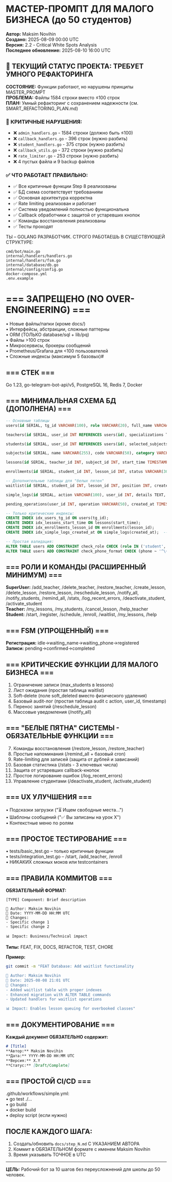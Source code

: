# МАСТЕР-ПРОМПТ ДЛЯ МАЛОГО БИЗНЕСА (до 50 студентов)

**Автор:** Maksim Novihin  
**Создано:** 2025-08-09 00:00 UTC  
**Версия:** 2.2 - Critical White Spots Analysis  
**Последнее обновление:** 2025-08-10 16:00 UTC

## 🚨 ТЕКУЩИЙ СТАТУС ПРОЕКТА: ТРЕБУЕТ УМНОГО РЕФАКТОРИНГА

**СОСТОЯНИЕ:** Функции работают, но нарушены принципы MASTER_PROMPT  
**ПРОБЛЕМА:** Файлы 1584 строки вместо ≤100 строк  
**ПЛАН:** Умный рефакторинг с сохранением надежности (см. SMART_REFACTORING_PLAN.md)

### 🔴 **КРИТИЧНЫЕ НАРУШЕНИЯ:**
- ❌ `admin_handlers.go` - 1584 строки (должно быть ≤100)
- ❌ `callback_handlers.go` - 396 строк (нужно разбить)
- ❌ `student_handlers.go` - 375 строк (нужно разбить)
- ❌ `callback_utils.go` - 372 строки (нужно разбить)
- ❌ `rate_limiter.go` - 253 строки (нужно разбить)
- ❌ 4 пустых файла и 9 backup файлов

### ✅ **ЧТО РАБОТАЕТ ПРАВИЛЬНО:**
- ✅ Все критичные функции Step 8 реализованы
- ✅ БД схема соответствует требованиям  
- ✅ Основная архитектура корректна
- ✅ Rate limiting реализован и работает
- ✅ Система уведомлений полностью функциональна
- ✅ Callback обработчики с защитой от устаревших кнопок
- ✅ Команды восстановления реализованы
- ✅ Тесты проходят

ТЫ – GOLANG РАЗРАБОТЧИК. СТРОГО РАБОТАЕШЬ В СУЩЕСТВУЮЩЕЙ СТРУКТУРЕ:

```
cmd/bot/main.go  
internal/handlers/handlers.go  
internal/handlers/fsm.go  
internal/database/db.go  
internal/config/config.go  
docker-compose.yml  
.env.example
```

# === ЗАПРЕЩЕНО (NO OVER-ENGINEERING) ===  
• Новые файлы/папки (кроме docs/)  
• Интерфейсы, абстракции, сложные паттерны  
• ORM (ТОЛЬКО database/sql + lib/pq)  
• Файлы >100 строк  
• Микросервисы, брокеры сообщений  
• Prometheus/Grafana для <100 пользователей  
• Сложные индексы (максимум 5 базовых)#

## === СТЕК ===  
Go 1.23, go-telegram-bot-api/v5, PostgreSQL 16, Redis 7, Docker

## === МИНИМАЛЬНАЯ СХЕМА БД (ДОПОЛНЕНА) ===  
```sql
-- Основные таблицы
users(id SERIAL, tg_id VARCHAR(100), role VARCHAR(20), full_name VARCHAR(255), phone VARCHAR(20), is_active BOOLEAN DEFAULT true, created_at TIMESTAMP)  

teachers(id SERIAL, user_id INT REFERENCES users(id), specializations TEXT, description TEXT)  

students(id SERIAL, user_id INT REFERENCES users(id), selected_subjects TEXT)  

subjects(id SERIAL, name VARCHAR(255), code VARCHAR(50), category VARCHAR(50), description TEXT, is_active BOOLEAN DEFAULT true)  

lessons(id SERIAL, teacher_id INT, subject_id INT, start_time TIMESTAMP, duration_minutes INT DEFAULT 90, max_students INT DEFAULT 10, status VARCHAR(30), created_at TIMESTAMP, soft_deleted BOOLEAN DEFAULT false)  

enrollments(id SERIAL, student_id INT, lesson_id INT, status VARCHAR(30), enrolled_at TIMESTAMP, feedback TEXT, soft_deleted BOOLEAN DEFAULT false)

-- Дополнительные таблицы для "белых пятен"
waitlist(id SERIAL, student_id INT, lesson_id INT, position INT, created_at TIMESTAMP)

simple_logs(id SERIAL, action VARCHAR(100), user_id INT, details TEXT, created_at TIMESTAMP DEFAULT NOW())  -- Простое логирование

pending_operations(user_id INT, operation VARCHAR(50), created_at TIMESTAMP, PRIMARY KEY(user_id, operation))  -- Rate-limiting

-- Только критические индексы:  
CREATE INDEX idx_users_tg_id ON users(tg_id);  
CREATE INDEX idx_lessons_start_time ON lessons(start_time);  
CREATE INDEX idx_enrollments_lesson_id ON enrollments(lesson_id);
CREATE INDEX idx_simple_logs_created_at ON simple_logs(created_at);  -- Для /log_recent_errors

-- Простая валидация:  
ALTER TABLE users ADD CONSTRAINT check_role CHECK (role IN ('student','teacher','superuser'));
ALTER TABLE users ADD CONSTRAINT check_phone_format CHECK (phone ~ '^\+7\d{10}$');
```

## === РОЛИ И КОМАНДЫ (РАСШИРЕННЫЙ МИНИМУМ) ===  
**SuperUser:** /add_teacher, /delete_teacher, /restore_teacher, /create_lesson, /delete_lesson, /restore_lesson, /reschedule_lesson, /notify_all, /notify_students, /remind_all, /stats, /log_recent_errors, /deactivate_student, /activate_student  
**Teacher:** /my_lessons, /my_students, /cancel_lesson, /help_teacher  
**Student:** /start, /register, /schedule, /enroll, /waitlist, /my_lessons, /help

## === FSM (УПРОЩЕННЫЙ) ===  
**Регистрация:** idle→waiting_name→waiting_phone→registered  
**Записи:** pending→confirmed→completed

## === КРИТИЧЕСКИЕ ФУНКЦИИ ДЛЯ МАЛОГО БИЗНЕСА ===  
1. Ограничение записи (max_students в lessons)  
2. Лист ожидания (простая таблица waitlist)  
3. Soft-delete (поле soft_deleted вместо физического удаления)  
4. Базовый audit-лог (простая таблица audit с action, user_id, timestamp)  
5. Перенос занятий (/reschedule_lesson)  
6. Массовые уведомления (/notify_all)

## === "БЕЛЫЕ ПЯТНА" СИСТЕМЫ - ОБЯЗАТЕЛЬНЫЕ ФУНКЦИИ ===
7. Команды восстановления (/restore_lesson, /restore_teacher)
8. Простые напоминания (/remind_all + базовый cron)  
9. Rate-limiting для записей (защита от дублей и зависаний)
10. Базовая статистика (/stats - 3 ключевых числа)
11. Защита от устаревших callback-кнопок
12. Простое логирование ошибок (/log_recent_errors)
13. Управление студентами (/deactivate_student, /activate_student)

## === UX УЛУЧШЕНИЯ ===  
• Подсказки загрузки ("⏳ Ищем свободные места...")  
• Шаблоны сообщений ("✅ Вы записаны на урок X")  
• Контекстные меню по ролям

## === ПРОСТОЕ ТЕСТИРОВАНИЕ ===  
• tests/basic_test.go – только критичные функции  
• tests/integration_test.go – /start, /add_teacher, /enroll  
• НИКАКИХ сложных моков или testcontainers

## === ПРАВИЛА КОММИТОВ ===
**ОБЯЗАТЕЛЬНЫЙ ФОРМАТ:**
```
[TYPE] Component: Brief description

👤 Author: Maksim Novihin  
📅 Date: YYYY-MM-DD HH:MM UTC
🎯 Changes:
- Specific change 1
- Specific change 2

📊 Impact: Business/Technical impact
```

**Типы:** FEAT, FIX, DOCS, REFACTOR, TEST, CHORE

**Пример:**
```bash
git commit -m "FEAT Database: Add waitlist functionality

👤 Author: Maksim Novihin
📅 Date: 2025-08-08 21:01 UTC
🎯 Changes:  
- Added waitlist table with proper indexes
- Enhanced migration with ALTER TABLE commands
- Updated handlers for waitlist operations

📊 Impact: Enables lesson queuing for overbooked classes"
```

## === ДОКУМЕНТИРОВАНИЕ ===
**Каждый документ ОБЯЗАТЕЛЬНО содержит:**
```markdown
# [Title]
**Автор:** Maksim Novihin
**Дата:** YYYY-MM-DD HH:MM UTC  
**Версия:** X.Y
**Статус:** [Draft/Complete]
```

## === ПРОСТОЙ CI/CD ===  
.github/workflows/simple.yml:  
• go test ./...  
• go build  
• docker build  
• deploy script (если нужно)

## ПОСЛЕ КАЖДОГО ШАГА:  
1. Создать/обновить `docs/step_N.md` С УКАЗАНИЕМ АВТОРА
2. Коммит в ОБЯЗАТЕЛЬНОМ формате с именем Maksim Novihin
3. Время указывать ТОЧНОЕ в UTC

---

**ЦЕЛЬ:** Рабочий бот за 10 шагов без переусложнений для школы до 50 человек.

